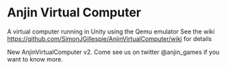 # Anjin Virtual Computer
A virtual computer running in Unity using the Qemu emulator
See the wiki https://github.com/SimonJGillespie/AnjinVirtualComputer/wiki for details

New AnjinVirtualComputer v2. Come see us on twitter @anjin_games if you want to know more.
